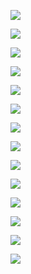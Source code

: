 ![](https://cdn.jsdelivr.net/gh/szqq0512/Pic/img/202201252310351.webp)  

![](https://cdn.jsdelivr.net/gh/szqq0512/Pic/img/202201252310350.webp)  

![](https://cdn.jsdelivr.net/gh/szqq0512/Pic/img/202201252310349.webp)  

![](https://cdn.jsdelivr.net/gh/szqq0512/Pic/img/202201252310348.webp)  

![](https://cdn.jsdelivr.net/gh/szqq0512/Pic/img/202201252310347.webp)  

![](https://cdn.jsdelivr.net/gh/szqq0512/Pic/img/202201252310346.webp)  

![](https://cdn.jsdelivr.net/gh/szqq0512/Pic/img/202201252310345.webp)  

![](https://cdn.jsdelivr.net/gh/szqq0512/Pic/img/202201252310344.webp)  

![](https://cdn.jsdelivr.net/gh/szqq0512/Pic/img/202201252310343.webp)  

![](https://cdn.jsdelivr.net/gh/szqq0512/Pic/img/202201252310342.webp)  

![](https://cdn.jsdelivr.net/gh/szqq0512/Pic/img/202201252310341.webp)  

![](https://cdn.jsdelivr.net/gh/szqq0512/Pic/img/202201252310340.webp)  

![](https://cdn.jsdelivr.net/gh/szqq0512/Pic/img/202201252310338.webp)  

![](https://cdn.jsdelivr.net/gh/szqq0512/Pic/img/202201252310337.webp)  
